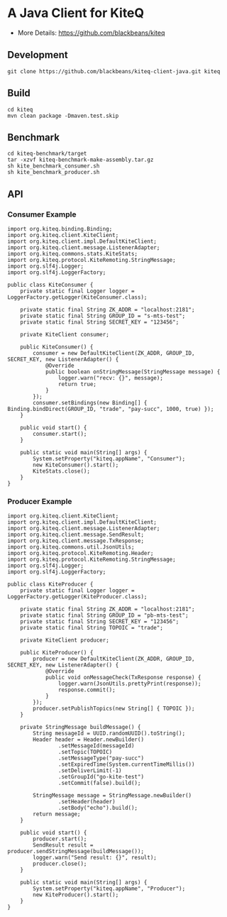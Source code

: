 # A Java Client for KiteQ
* More Details: https://github.com/blackbeans/kiteq

## Development

    git clone https://github.com/blackbeans/kiteq-client-java.git kiteq
    
## Build

    cd kiteq
    mvn clean package -Dmaven.test.skip
    
## Benchmark

    cd kiteq-benchmark/target
    tar -xzvf kiteq-benchmark-make-assembly.tar.gz
    sh kite_benchmark_consumer.sh
    sh kite_benchmark_producer.sh

## API

### Consumer Example

    import org.kiteq.binding.Binding;
    import org.kiteq.client.KiteClient;
    import org.kiteq.client.impl.DefaultKiteClient;
    import org.kiteq.client.message.ListenerAdapter;
    import org.kiteq.commons.stats.KiteStats;
    import org.kiteq.protocol.KiteRemoting.StringMessage;
    import org.slf4j.Logger;
    import org.slf4j.LoggerFactory;
    
    public class KiteConsumer {
        private static final Logger logger = LoggerFactory.getLogger(KiteConsumer.class);
        
        private static final String ZK_ADDR = "localhost:2181";
        private static final String GROUP_ID = "s-mts-test";
        private static final String SECRET_KEY = "123456";
        
        private KiteClient consumer;
        
        public KiteConsumer() {
            consumer = new DefaultKiteClient(ZK_ADDR, GROUP_ID, SECRET_KEY, new ListenerAdapter() {
                @Override
                public boolean onStringMessage(StringMessage message) {
                    logger.warn("recv: {}", message);
                    return true;
                }
            });
            consumer.setBindings(new Binding[] { Binding.bindDirect(GROUP_ID, "trade", "pay-succ", 1000, true) });
        }
        
        public void start() {
            consumer.start();
        }
        
        public static void main(String[] args) {
            System.setProperty("kiteq.appName", "Consumer");
            new KiteConsumer().start();
            KiteStats.close();
        }
    }

### Producer Example

    import org.kiteq.client.KiteClient;
    import org.kiteq.client.impl.DefaultKiteClient;
    import org.kiteq.client.message.ListenerAdapter;
    import org.kiteq.client.message.SendResult;
    import org.kiteq.client.message.TxResponse;
    import org.kiteq.commons.util.JsonUtils;
    import org.kiteq.protocol.KiteRemoting.Header;
    import org.kiteq.protocol.KiteRemoting.StringMessage;
    import org.slf4j.Logger;
    import org.slf4j.LoggerFactory;
    
    public class KiteProducer {
        private static final Logger logger = LoggerFactory.getLogger(KiteProducer.class);
        
        private static final String ZK_ADDR = "localhost:2181";
        private static final String GROUP_ID = "pb-mts-test";
        private static final String SECRET_KEY = "123456";
        private static final String TOPOIC = "trade";
        
        private KiteClient producer;
        
        public KiteProducer() {
            producer = new DefaultKiteClient(ZK_ADDR, GROUP_ID, SECRET_KEY, new ListenerAdapter() {
                @Override
                public void onMessageCheck(TxResponse response) {
                    logger.warn(JsonUtils.prettyPrint(response));
                    response.commit();
                }
            });
            producer.setPublishTopics(new String[] { TOPOIC });
        }
        
        private StringMessage buildMessage() {
            String messageId = UUID.randomUUID().toString();
            Header header = Header.newBuilder()
                    .setMessageId(messageId)
                    .setTopic(TOPOIC)
                    .setMessageType("pay-succ")
                    .setExpiredTime(System.currentTimeMillis())
                    .setDeliverLimit(-1)
                    .setGroupId("go-kite-test")
                    .setCommit(false).build();
            
            StringMessage message = StringMessage.newBuilder()
                    .setHeader(header)
                    .setBody("echo").build();
            return message;
        }
        
        public void start() {
            producer.start();
            SendResult result = producer.sendStringMessage(buildMessage());
            logger.warn("Send result: {}", result);
            producer.close();
        }
        
        public static void main(String[] args) {
            System.setProperty("kiteq.appName", "Producer");
            new KiteProducer().start();
        }
    }